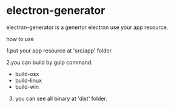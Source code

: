 # electron-generator

electron-generator is a genertor electron use your app resource.

how to use

1.put your app resource at 'src/app' folder

2.you can build by gulp command.

 - build-osx
 - build-linux
 - build-win

3. you can see all binary at 'dist' folder.
